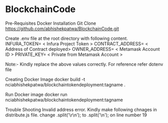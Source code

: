 # BlockchainCode

Pre-Requisites
Docker
Installation
Git Clone
https://github.com/abhishekpatwa/BlockchainCode.git

Create .env file at the root directory with following content.
INFURA_TOKEN= < Infura Project Token >
CONTRACT_ADDRESS= < Address of Contract deployed>
OWNER_ADDRESS= < Metamask Account ID >
PRIVATE_KEY= < Private from Metamask Account >

Note:- Kindly replace the above values correctly. For reference refer dotenv file

Creating Docker Image
docker build -t nciabhishekpatwa/blockchaintokendeployment:tagname  .

Run Docker image
docker run nciabhishekpatwa/blockchaintokendeployment:tagname 

Trouble Shooting
Invalid address error.
Kindly make following chnages in distribute.js file.
change .split('\r\n'); to .split('\n'); on line number 19

